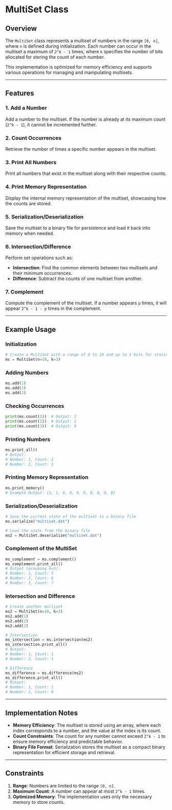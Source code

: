 
# MultiSet Class

## Overview

The `MultiSet` class represents a multiset of numbers in the range `[0, n]`, where `n` is defined during initialization. Each number can occur in the multiset a maximum of `2^k - 1` times, where `k` specifies the number of bits allocated for storing the count of each number.

This implementation is optimized for memory efficiency and supports various operations for managing and manipulating multisets.

---

## Features

### 1. Add a Number
Add a number to the multiset. If the number is already at its maximum count (`2^k - 1`), it cannot be incremented further.

### 2. Count Occurrences
Retrieve the number of times a specific number appears in the multiset.

### 3. Print All Numbers
Print all numbers that exist in the multiset along with their respective counts.

### 4. Print Memory Representation
Display the internal memory representation of the multiset, showcasing how the counts are stored.

### 5. Serialization/Deserialization
Save the multiset to a binary file for persistence and load it back into memory when needed.

### 6. Intersection/Difference
Perform set operations such as:
- **Intersection**: Find the common elements between two multisets and their minimum occurrences.
- **Difference**: Subtract the counts of one multiset from another.

### 7. Complement
Compute the complement of the multiset. If a number appears `p` times, it will appear `2^k - 1 - p` times in the complement.

---

## Example Usage

### Initialization
```python
# Create a MultiSet with a range of 0 to 10 and up to 3 bits for storing counts
ms = MultiSet(n=10, k=3)
```

### Adding Numbers
```python
ms.add(1)
ms.add(1)
ms.add(2)
```

### Checking Occurrences
```python
print(ms.count(1))  # Output: 2
print(ms.count(2))  # Output: 1
print(ms.count(3))  # Output: 0
```

### Printing Numbers
```python
ms.print_all()
# Output:
# Number: 1, Count: 2
# Number: 2, Count: 1
```

### Printing Memory Representation
```python
ms.print_memory()
# Example Output: [2, 1, 0, 0, 0, 0, 0, 0, 0, 0]
```

### Serialization/Deserialization
```python
# Save the current state of the multiset to a binary file
ms.serialize("multiset.dat")

# Load the state from the binary file
ms2 = MultiSet.deserialize("multiset.dat")
```

### Complement of the MultiSet
```python
ms_complement = ms.complement()
ms_complement.print_all()
# Output (assuming k=3):
# Number: 1, Count: 5
# Number: 2, Count: 6
# Number: 3, Count: 7
```

### Intersection and Difference
```python
# Create another multiset
ms2 = MultiSet(n=10, k=3)
ms2.add(1)
ms2.add(2)
ms2.add(2)

# Intersection
ms_intersection = ms.intersection(ms2)
ms_intersection.print_all()
# Output:
# Number: 1, Count: 1
# Number: 2, Count: 1

# Difference
ms_difference = ms.difference(ms2)
ms_difference.print_all()
# Output:
# Number: 1, Count: 1
# Number: 2, Count: 0
```

---

## Implementation Notes

- **Memory Efficiency**: The multiset is stored using an array, where each index corresponds to a number, and the value at the index is its count.
- **Count Constraints**: The count for any number cannot exceed `2^k - 1` to ensure memory efficiency and predictable behavior.
- **Binary File Format**: Serialization stores the multiset as a compact binary representation for efficient storage and retrieval.

---

## Constraints

1. **Range**: Numbers are limited to the range `[0, n]`.
2. **Maximum Count**: A number can appear at most `2^k - 1` times.
3. **Optimized Memory**: The implementation uses only the necessary memory to store counts.
